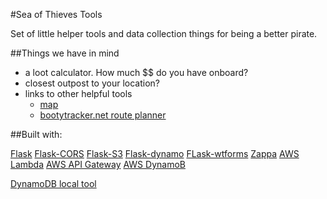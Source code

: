 #Sea of Thieves Tools

Set of little helper tools and data collection things for being a better pirate.

##Things we have in mind
- a loot calculator. How much $$ do you have onboard?
- closest outpost to your location?
- links to other helpful tools
    - [map](https://s9972.pcdn.co/wp-content/uploads/sea-of-thieves-animal-spawn-map.jpg.optimal.jpg)
    - [bootytracker.net route planner](http://www.bootytracker.net/)


##Built with:

[Flask](https:://flask.pocoo.org)
[Flask-CORS](http://flask-cors.readthedocs.io/en/latest/)
[Flask-S3](https://flask-s3.readthedocs.io/en/latest/)
[Flask-dynamo](https://flask-dynamo.readthedocs.io)
[FLask-wtforms](https://flask-wtf.readthedocs.io/en/stable/index.html)
[Zappa](https://github.com/Miserlou/Zappa)
[AWS Lambda](https://aws.amazon.com/lambda/)
[AWS API Gateway](https://aws.amazon.com/api-gateway/)
[AWS DynamoB](https://aws.amazon.com/dynamodb/)

[DynamoDB local tool](https://docs.aws.amazon.com/amazondynamodb/latest/developerguide/DynamoDBLocal.html)